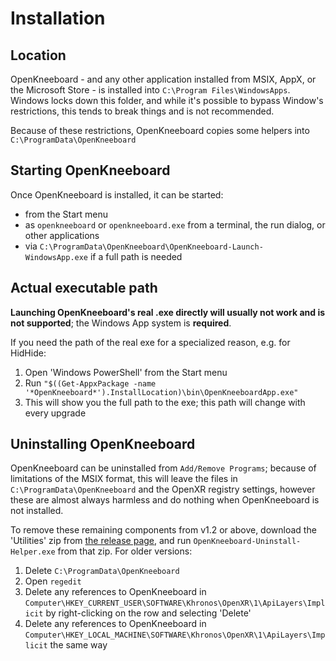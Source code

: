 # Installation

## Location

OpenKneeboard - and any other application installed from MSIX, AppX, or the Microsoft Store - is installed into `C:\Program Files\WindowsApps`. Windows locks down this folder, and while it's possible to bypass Window's restrictions, this tends to break things and is not recommended.

Because of these restrictions, OpenKneeboard copies some helpers into `C:\ProgramData\OpenKneeboard`

## Starting OpenKneeboard

Once OpenKneeboard is installed, it can be started:

- from the Start menu
- as `openkneeboard` or `openkneeboard.exe` from a terminal, the run dialog, or other applications
- via `C:\ProgramData\OpenKneeboard\OpenKneeboard-Launch-WindowsApp.exe` if a full path is needed

## Actual executable path

**Launching OpenKneeboard's real .exe directly will usually not work and is not supported**; the Windows App system is **required**.

If you need the path of the real exe for a specialized reason, e.g. for HidHide:

1. Open 'Windows PowerShell' from the Start menu
2. Run `"$((Get-AppxPackage -name '*OpenKneeboard*').InstallLocation)\bin\OpenKneeboardApp.exe"`
3. This will show you the full path to the exe; this path will change with every upgrade

## Uninstalling OpenKneeboard

OpenKneeboard can be uninstalled from `Add/Remove Programs`; because of limitations of the MSIX format, this will leave the files in `C:\ProgramData\OpenKneeboard` and the OpenXR registry settings, however these are almost always harmless and do nothing when OpenKneeboard is not installed.

To remove these remaining components from v1.2 or above, download the 'Utilities' zip from [the release page](https://github.com/OpenKneeboard/OpenKneeboard/releases), and run `OpenKneeboard-Uninstall-Helper.exe` from that zip. For older versions:

1. Delete `C:\ProgramData\OpenKneeboard`
2. Open `regedit`
3. Delete any references to OpenKneeboard in `Computer\HKEY_CURRENT_USER\SOFTWARE\Khronos\OpenXR\1\ApiLayers\Implicit` by right-clicking on the row and selecting 'Delete'
4. Delete any references to OpenKneeboard in `Computer\HKEY_LOCAL_MACHINE\SOFTWARE\Khronos\OpenXR\1\ApiLayers\Implicit` the same way
